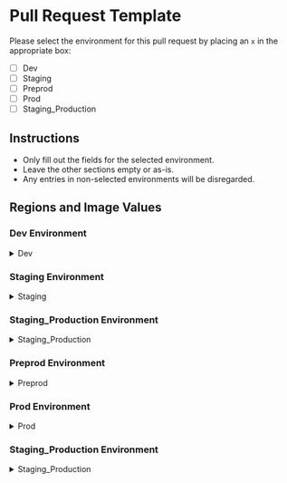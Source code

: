 # Pull Request Template

Please select the environment for this pull request by placing an `x` in the appropriate box:

- [ ] Dev
- [ ] Staging
- [ ] Preprod
- [ ] Prod
- [ ] Staging_Production

## Instructions
- Only fill out the fields for the selected environment.
- Leave the other sections empty or as-is.
- Any entries in non-selected environments will be disregarded.

## Regions and Image Values

### Dev Environment
<details>
<summary>Dev</summary>

- **AP Region:**
  - AP_Image: [                     ]

- **EU Region:**
  - EU_Image: [                     ]

- **US Region:**
  - US_Image: [                      ]

</details>

### Staging Environment
<details>
<summary>Staging</summary>

**Note: This section is not editable while raising PR for Dev environment.**

- **AP Region:**
  - AP_Image: [                     ]

- **EU Region:**
  - EU_Image: [                     ]

- **US Region:**
  - US_Image: [                      ]

</details>

### Staging_Production Environment
<details>
<summary>Staging_Production</summary>

**Note: Do not edit this section if you are raising PR for Dev environment.**

- **AP Region:**
  - AP_Image: [                     ]

- **EU Region:**
  - EU_Image: [                     ]

- **US Region:**
  - US_Image: [                     ]

</details>

### Preprod Environment
<details>
<summary>Preprod</summary>

**Note: Do not edit this section if you are raising PR for Dev environment.**

- **AP Region:**
  - AP_Image: [                     ]

- **EU Region:**
  - EU_Image: [                     ]

- **US Region:**
  - US_Image: [                     ]

</details>

### Prod Environment
<details>
<summary>Prod</summary>

**Note: Do not edit this section if you are raising PR for Dev environment.**

- **AP Region:**
  - AP_Image: [                     ]

- **EU Region:**
  - EU_Image: [                     ]

- **US Region:**
  - US_Image: [                     ]
</details>

### Staging_Production Environment
<details>
<summary>Staging_Production</summary>

**Note: This section is not editable while raising PR for Dev environment.**

- **AP Region:**
  - AP_Image: [                     ]

- **EU Region:**
  - EU_Image: [                     ]

- **US Region:**
  - US_Image: [                     ]

</details>
